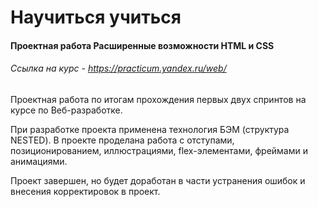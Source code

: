 # Научиться учиться
#### Проектная работа Расширенные возможности HTML и CSS
###### Ссылка на курс - https://practicum.yandex.ru/web/

  Проектная работа по итогам прохождения первых двух спринтов на курсе по Веб-разработке.

  При разработке проекта применена технология БЭМ (структура NESTED). В проекте проделана работа с отступами, позиционированием, иллюстрациями, flex-элементами, фреймами и анимациями.

  Проект завершен, но будет доработан в части устранения ошибок и внесения корректировок в проект.

